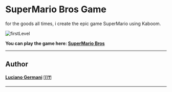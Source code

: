 # SuperMario Bros Game

for the goods all times, i create the epic game SuperMario using Kaboom.

![firstLevel](imgReadme/firstlevel.png)

**You can play the game here: [SuperMario Bros](https://germanilu.github.io/MotoGP-Fight/)** 

--------------------------

## Author 	

#### [Luciano Germani](https://github.com/Germanilu) :it:

---------------------
